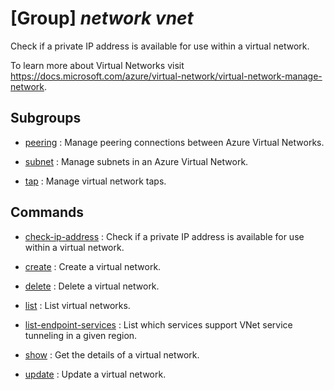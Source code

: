 # [Group] _network vnet_

Check if a private IP address is available for use within a virtual network.

To learn more about Virtual Networks visit https://docs.microsoft.com/azure/virtual-network/virtual-network-manage-network.

## Subgroups

- [peering](/Commands/network/vnet/peering/readme.md)
: Manage peering connections between Azure Virtual Networks.

- [subnet](/Commands/network/vnet/subnet/readme.md)
: Manage subnets in an Azure Virtual Network.

- [tap](/Commands/network/vnet/tap/readme.md)
: Manage virtual network taps.

## Commands

- [check-ip-address](/Commands/network/vnet/_check-ip-address.md)
: Check if a private IP address is available for use within a virtual network.

- [create](/Commands/network/vnet/_create.md)
: Create a virtual network.

- [delete](/Commands/network/vnet/_delete.md)
: Delete a virtual network.

- [list](/Commands/network/vnet/_list.md)
: List virtual networks.

- [list-endpoint-services](/Commands/network/vnet/_list-endpoint-services.md)
: List which services support VNet service tunneling in a given region.

- [show](/Commands/network/vnet/_show.md)
: Get the details of a virtual network.

- [update](/Commands/network/vnet/_update.md)
: Update a virtual network.
